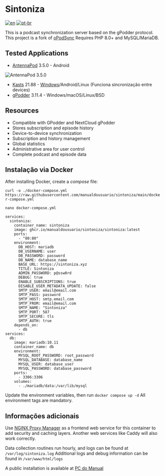 # Sintoniza

[![en](https://img.shields.io/badge/lang-en-red.svg)](https://github.com/manualdousuario/sintoniza/blob/master/README.md)
[![pt-br](https://img.shields.io/badge/lang-pt--br-green.svg)](https://github.com/manualdousuario/sintoniza/blob/master/README.pt-br.md)

This is a podcast synchronization server based on the gPodder protocol.
This project is a fork of [oPodSync](https://github.com/kd2org/opodsync)
Requires PHP 8.0+ and MySQL/MariaDB.

## Tested Applications

- [AntennaPod](https://github.com/AntennaPod/AntennaPod) 3.5.0 - Android

![AntennaPod 3.5.0](https://github.com/manualdousuario/sintoniza/blob/main/assets/antennapod_350.gif?raw=true)

- [Kasts](https://invent.kde.org/multimedia/kasts) 21.88 - [Windows](https://cdn.kde.org/ci-builds/multimedia/kasts/)/Android/Linux (Funciona sincronização entre devices)
- [gPodder](https://gpodder.github.io/) 3.11.4 - Windows/macOS/Linux/BSD

## Resources

- Compatible with GPodder and NextCloud gPodder
- Stores subscription and episode history
- Device-to-device synchronization
- Subscription and history management
- Global statistics
- Administrative area for user control
- Complete podcast and episode data

## Instalação via Docker

After installing Docker, create a *compose* file:

`curl -o ./docker-compose.yml https://raw.githubusercontent.com/manualdousuario/sintoniza/main/docker-compose.yml`

`nano docker-compose.yml`

```
services:
  sintoniza:
    container_name: sintoniza
    image: ghcr.io/manualdousuario/sintoniza/sintoniza:latest
    ports:
      - "80:80"
    environment:
      DB_HOST: mariadb
      DB_USERNAME: user
      DB_PASSWORD: password
      DB_NAME: database_name
      BASE_URL: https://sintoniza.xyz
      TITLE: Sintoniza
      ADMIN_PASSWORD: p@ssw0rd
      DEBUG: true
      ENABLE_SUBSCRIPTIONS: true
      DISABLE_USER_METADATA_UPDATE: false
      SMTP_USER: email@email.com
      SMTP_PASS: password
      SMTP_HOST: smtp.email.com
      SMTP_FROM: email@email.com
      SMTP_NAME: "Sintoniza"
      SMTP_PORT: 587
      SMTP_SECURE: tls
      SMTP_AUTH: true
    depends_on:
      - db
services:
  db:
    image: mariadb:10.11
    container_name: db
    environment:
      MYSQL_ROOT_PASSWORD: root_password
      MYSQL_DATABASE: database_name
      MYSQL_USER: database_user
      MYSQL_PASSWORD: database_password
    ports:
      - 3306:3306
    volumes:
      - ./mariadb/data:/var/lib/mysql
```

Update the environment variables, then run `docker compose up -d`
All environment tags are mandatory.

## Informações adicionais

Use [NGINX Proxy Manager](https://nginxproxymanager.com/) as a frontend web service for this container to add security and caching layers.
Another web services like Caddy will also work correctly.

Data collection routines run hourly, and logs can be found at `/var/log/sintoniza.log`
Additional logs and debug information can be found in `/var/www/html/logs`

A public installation is available at [PC do Manual](https://sintoniza.pcdomanual.com/)